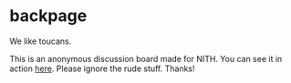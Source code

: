 # backpage
We like toucans.

This is an anonymous discussion board made for NITH. You can see it in action [here](http://quiet-cove-9853.herokuapp.com/app/index).
Please ignore the rude stuff. Thanks!
